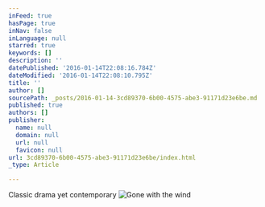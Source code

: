```yaml
---
inFeed: true
hasPage: true
inNav: false
inLanguage: null
starred: true
keywords: []
description: ''
datePublished: '2016-01-14T22:08:16.784Z'
dateModified: '2016-01-14T22:08:10.795Z'
title: ''
author: []
sourcePath: _posts/2016-01-14-3cd89370-6b00-4575-abe3-91171d23e6be.md
published: true
authors: []
publisher:
  name: null
  domain: null
  url: null
  favicon: null
url: 3cd89370-6b00-4575-abe3-91171d23e6be/index.html
_type: Article

---
```

Classic drama yet contemporary
![Gone with the wind](https://s3-us-west-2.amazonaws.com/the-grid-img/p/4696e66e995903c55b2b3b5fec295f35d31b4254.jpg)
